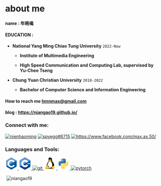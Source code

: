 # about me
#### name :  年晧鳴

#### EDUCATION :

- **National Yang Ming Chiao Tung University** `2022-Now`
    *  **Institute of Multimedia Engineering**

    * **High Speed Communication and Computing Lab, supervised by Yu-Chee Tseng**

- **Chung Yuan Christian University** `2018-2022`

    * **Bachelor of Computer Science and Information Engineering**

#### How to reach me **hmnmax@gmail.com**

#### blog : **https://niangao19.github.io/**

<h3 align="left">Connect with me:</h3>
<p align="left">
<a href="https://linkedin.com/in/nienhaoming" target="blank"><img align="center" src="https://raw.githubusercontent.com/rahuldkjain/github-profile-readme-generator/master/src/images/icons/Social/linked-in-alt.svg" alt="nienhaoming" height="30" width="40" /></a>
<a href="https://discord.gg/spyegg#6715" target="blank"><img align="center" src="https://raw.githubusercontent.com/rahuldkjain/github-profile-readme-generator/master/src/images/icons/Social/discord.svg" alt="spyegg#6715" height="30" width="40" /></a>
<a href="https://fb.com/max.ax.50/" target="blank"><img align="center" src="https://raw.githubusercontent.com/rahuldkjain/github-profile-readme-generator/master/src/images/icons/Social/facebook.svg" alt="https://www.facebook.com/max.ax.50/" height="30" width="40" /></a>  
</p>

<h3 align="left">Languages and Tools:</h3>
<p align="left"> <a href="https://www.cprogramming.com/" target="_blank" rel="noreferrer"> <img src="https://raw.githubusercontent.com/devicons/devicon/master/icons/c/c-original.svg" alt="c" width="40" height="40"/> </a> <a href="https://www.w3schools.com/cpp/" target="_blank" rel="noreferrer"> <img src="https://raw.githubusercontent.com/devicons/devicon/master/icons/cplusplus/cplusplus-original.svg" alt="cplusplus" width="40" height="40"/> </a> <a href="https://git-scm.com/" target="_blank" rel="noreferrer"> <img src="https://www.vectorlogo.zone/logos/git-scm/git-scm-icon.svg" alt="git" width="40" height="40"/> </a> <a href="https://www.linux.org/" target="_blank" rel="noreferrer"> <img src="https://raw.githubusercontent.com/devicons/devicon/master/icons/linux/linux-original.svg" alt="linux" width="40" height="40"/> </a> <a href="https://www.python.org" target="_blank" rel="noreferrer"> <img src="https://raw.githubusercontent.com/devicons/devicon/master/icons/python/python-original.svg" alt="python" width="40" height="40"/> </a> <a href="https://pytorch.org/" target="_blank" rel="noreferrer"> <img src="https://www.vectorlogo.zone/logos/pytorch/pytorch-icon.svg" alt="pytorch" width="40" height="40"/> </a></p>

<p>&nbsp;<img align="center" src="https://github-readme-stats.vercel.app/api?username=niangao19&show_icons=true&locale=en" alt="niangao19" /></p>

